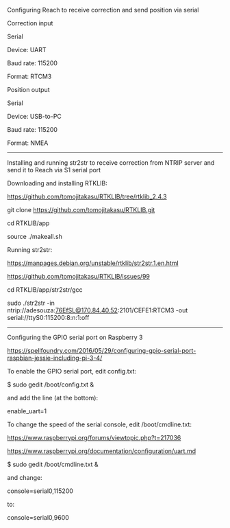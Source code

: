 Configuring Reach to receive correction and send position via serial

Correction input

Serial

Device: UART

Baud rate: 115200

Format: RTCM3

Position output

Serial

Device: USB-to-PC

Baud rate: 115200

Format: NMEA

---------------------------------------------------
Installing and running str2str to receive correction from NTRIP server and send it to Reach via S1 serial port

Downloading and installing RTKLIB:

https://github.com/tomojitakasu/RTKLIB/tree/rtklib_2.4.3

git clone https://github.com/tomojitakasu/RTKLIB.git

cd RTKLIB/app

source ./makeall.sh

Running str2str:

https://manpages.debian.org/unstable/rtklib/str2str.1.en.html

https://github.com/tomojitakasu/RTKLIB/issues/99

cd RTKLIB/app/str2str/gcc

sudo ./str2str -in ntrip://adesouza:76EfSL@170.84.40.52:2101/CEFE1:RTCM3 -out serial://ttyS0:115200:8:n:1:off

---------------------------------------------------
Configuring the GPIO serial port on Raspberry 3 

https://spellfoundry.com/2016/05/29/configuring-gpio-serial-port-raspbian-jessie-including-pi-3-4/

To enable the GPIO serial port, edit config.txt:

$ sudo gedit /boot/config.txt &

and add the line (at the bottom):

enable_uart=1

To change the speed of the serial console, edit /boot/cmdline.txt:

https://www.raspberrypi.org/forums/viewtopic.php?t=217036

https://www.raspberrypi.org/documentation/configuration/uart.md

$ sudo gedit /boot/cmdline.txt &

and change:

console=serial0,115200

to:

console=serial0,9600
	

